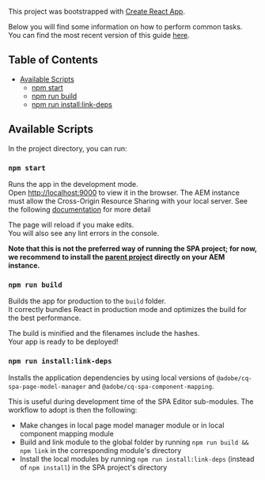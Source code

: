 This project was bootstrapped with [Create React App](https://github.com/facebookincubator/create-react-app).

Below you will find some information on how to perform common tasks.<br>
You can find the most recent version of this guide [here](https://github.com/facebookincubator/create-react-app/blob/master/packages/react-scripts/template/README.md).

## Table of Contents

- [Available Scripts](#available-scripts)
  - [npm start](#npm-start)
  - [npm run build](#npm-run-build)
  - [npm run install:link-deps](#npm-run-installlink-deps)

## Available Scripts

In the project directory, you can run:

### `npm start`

Runs the app in the development mode.<br>
Open [http://localhost:9000](http://localhost:9000) to view it in the browser.
The AEM instance must allow the Cross-Origin Resource Sharing with your local server. See the following [documentation](https://helpx.adobe.com/experience-manager/kt/platform-repository/using/cors-security-article-understand.html) for more detail

The page will reload if you make edits.<br>
You will also see any lint errors in the console.

**Note that this is not the preferred way of running the SPA project; for now, we recommend to install the [parent project](https://github.com/adobe/aem-sample-joshi-poc-aem#install-everything) directly on your AEM instance.**

### `npm run build`

Builds the app for production to the `build` folder.<br>
It correctly bundles React in production mode and optimizes the build for the best performance.

The build is minified and the filenames include the hashes.<br>
Your app is ready to be deployed!

### `npm run install:link-deps`

Installs the application dependencies by using local versions of `@adobe/cq-spa-page-model-manager` and `@adobe/cq-spa-component-mapping`. 

This is useful during development time of the SPA Editor sub-modules. The workflow to adopt is then the following:
* Make changes in local page model manager module or in local component mapping module
* Build and link module to the global folder by running `npm run build && npm link` in the corresponding module's directory
* Install the local modules by running `npm run install:link-deps` (instead of `npm install`) in the SPA project's directory
